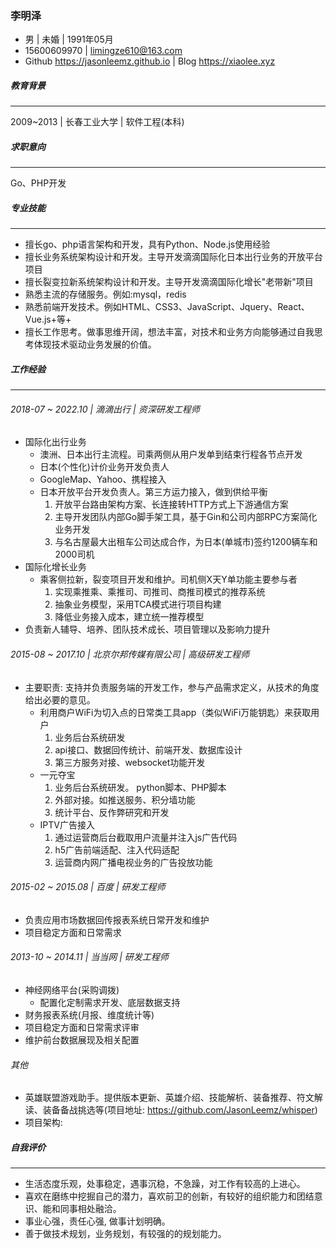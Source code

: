 ### 李明泽

- 男 | 未婚 | 1991年05月
- 15600609970 | limingze610@163.com
- Github https://jasonleemz.github.io | Blog https://xiaolee.xyz

##### 教育背景
------
2009~2013 | 长春工业大学 | 软件工程(本科)

##### 求职意向
------
Go、PHP开发


##### 专业技能
------

- 擅长go、php语言架构和开发，具有Python、Node.js使用经验
- 擅长业务系统架构设计和开发。主导开发滴滴国际化日本出行业务的开放平台项目
- 擅长裂变拉新系统架构设计和开发。主导开发滴滴国际化增长"老带新"项目
- 熟悉主流的存储服务。例如:mysql，redis
- 熟悉前端开发技术。例如HTML、CSS3、JavaScript、Jquery、React、Vue.js+等+
- 擅长工作思考。做事思维开阔，想法丰富，对技术和业务方向能够通过自我思考体现技术驱动业务发展的价值。


##### 工作经验
------

###### 2018-07 ~ 2022.10 | 滴滴出行 | 资深研发工程师

- 国际化出行业务
  - 澳洲、日本出行主流程。司乘两侧从用户发单到结束行程各节点开发
  - 日本(个性化)计价业务开发负责人
  - GoogleMap、Yahoo、携程接入
  - 日本开放平台开发负责人。第三方运力接入，做到供给平衡
    1. 开放平台路由架构方案、长连接转HTTP方式上下游通信方案
    2. 主导开发团队内部Go脚手架工具，基于Gin和公司内部RPC方案简化业务开发
    3. 与名古屋最大出租车公司达成合作，为日本(单城市)签约1200辆车和2000司机
- 国际化增长业务
  - 乘客侧拉新，裂变项目开发和维护。司机侧X天Y单功能主要参与者
    1. 实现乘推乘、乘推司、司推司、商推司模式的推荐系统
    2. 抽象业务模型，采用TCA模式进行项目构建
    3. 降低业务接入成本，建立统一推荐模型
- 负责新人辅导、培养、团队技术成长、项目管理以及影响力提升

###### 2015-08 ~ 2017.10 | 北京尔邦传媒有限公司 | 高级研发工程师
- 主要职责: 支持并负责服务端的开发工作，参与产品需求定义，从技术的角度给出必要的意见。
  - 利用商户WiFi为切入点的日常类工具app（类似WiFi万能钥匙）来获取用户
    1. 业务后台系统研发
    2. api接口、数据回传统计、前端开发、数据库设计
    3. 第三方服务对接、websocket功能开发
  - 一元夺宝
    1. 业务后台系统研发。 python脚本、PHP脚本
    2. 外部对接。如推送服务、积分墙功能
    3. 统计平台、反作弊研究和开发
  - IPTV广告接入
    1. 通过运营商后台截取用户流量并注入js广告代码
    2. h5广告前端适配、注入代码适配
    3. 运营商内网广播电视业务的广告投放功能


###### 2015-02 ~ 2015.08 | 百度 | 研发工程师
- 负责应用市场数据回传报表系统日常开发和维护
- 项目稳定方面和日常需求

###### 2013-10 ~ 2014.11 | 当当网 | 研发工程师
- 神经网络平台(采购调拨)
  - 配置化定制需求开发、底层数据支持
- 财务报表系统(月报、维度统计等)
- 项目稳定方面和日常需求评审
- 维护前台数据展现及相关配置

###### 其他
- 英雄联盟游戏助手。提供版本更新、英雄介绍、技能解析、装备推荐、符文解读、装备备战挑选等(项目地址: https://github.com/JasonLeemz/whisper)
- 项目架构:


##### 自我评价
------

- 生活态度乐观，处事稳定，遇事沉稳，不急躁，对工作有较高的上进心。
- 喜欢在磨练中挖掘自己的潜力，喜欢前卫的创新，有较好的组织能力和团结意识、能和同事相处融洽。
- 事业心强，责任心强, 做事计划明确。
- 善于做技术规划，业务规划，有较强的的规划能力。









